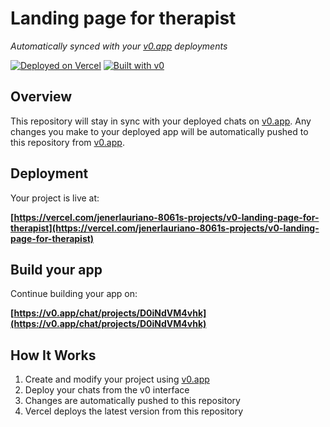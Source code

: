 # Landing page for therapist

*Automatically synced with your [v0.app](https://v0.app) deployments*

[![Deployed on Vercel](https://img.shields.io/badge/Deployed%20on-Vercel-black?style=for-the-badge&logo=vercel)](https://vercel.com/jenerlauriano-8061s-projects/v0-landing-page-for-therapist)
[![Built with v0](https://img.shields.io/badge/Built%20with-v0.app-black?style=for-the-badge)](https://v0.app/chat/projects/D0iNdVM4vhk)

## Overview

This repository will stay in sync with your deployed chats on [v0.app](https://v0.app).
Any changes you make to your deployed app will be automatically pushed to this repository from [v0.app](https://v0.app).

## Deployment

Your project is live at:

**[https://vercel.com/jenerlauriano-8061s-projects/v0-landing-page-for-therapist](https://vercel.com/jenerlauriano-8061s-projects/v0-landing-page-for-therapist)**

## Build your app

Continue building your app on:

**[https://v0.app/chat/projects/D0iNdVM4vhk](https://v0.app/chat/projects/D0iNdVM4vhk)**

## How It Works

1. Create and modify your project using [v0.app](https://v0.app)
2. Deploy your chats from the v0 interface
3. Changes are automatically pushed to this repository
4. Vercel deploys the latest version from this repository